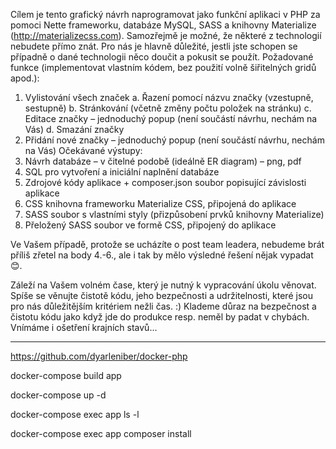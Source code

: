 Cílem je tento grafický návrh naprogramovat jako funkční aplikaci v PHP za pomoci Nette frameworku, databáze MySQL, SASS a knihovny Materialize (http://materializecss.com).
Samozřejmě je možné, že některé z technologií nebudete přímo znát. Pro nás je hlavně důležité, jestli jste schopen se případně o dané technologii něco doučit a pokusit se použít.
Požadované funkce (implementovat vlastním kódem, bez použití volně šiřitelných gridů apod.):

1. Vylistování všech značek
   a. Řazení pomocí názvu značky (vzestupně, sestupně)
   b. Stránkování (včetně změny počtu položek na stránku)
   c. Editace značky – jednoduchý popup (není součástí návrhu, nechám na Vás)
   d. Smazání značky
2. Přidání nové značky – jednoduchý popup (není součástí návrhu, nechám na Vás)
   Očekávané výstupy:
1. Návrh databáze – v čitelné podobě (ideálně ER diagram) – png, pdf
2. SQL pro vytvoření a iniciální naplnění databáze
3. Zdrojové kódy aplikace + composer.json soubor popisující závislosti aplikace
4. CSS knihovna frameworku Materialize CSS, připojená do aplikace
5. SASS soubor s vlastními styly (přizpůsobení prvků knihovny Materialize)
6. Přeložený SASS soubor ve formě CSS, připojený do aplikace
   
Ve Vašem případě, protože se ucházíte o post team leadera, nebudeme brát příliš zřetel na body 4.-6., ale i tak by mělo výsledné řešení nějak vypadat 😊.

Záleží na Vašem volném čase, který je nutný k vypracování úkolu věnovat. Spíše se věnujte čistotě kódu, jeho bezpečnosti a udržitelnosti, které jsou pro nás důležitějším kritériem nežli čas. :) Klademe důraz na bezpečnost a čistotu kódu jako když jde do produkce resp. neměl by padat v chybách. Vnímáme i ošetření krajních stavů...


---

https://github.com/dyarleniber/docker-php

docker-compose build app

docker-compose up -d

docker-compose exec app ls -l

docker-compose exec app composer install